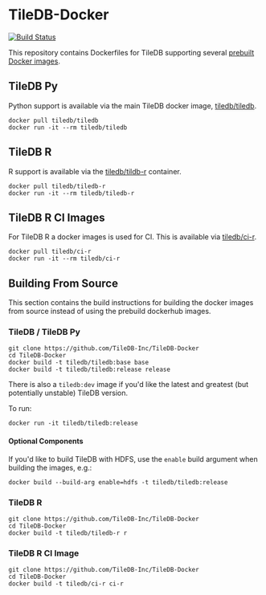 # TileDB-Docker

[![Build Status](https://travis-ci.org/TileDB-Inc/TileDB-Docker.svg?branch=master)](https://travis-ci.org/TileDB-Inc/TileDB-Docker)


This repository contains Dockerfiles for TileDB supporting several
[prebuilt Docker images](https://hub.docker.com/r/tiledb/).

## TileDB Py

Python support is available via the main TileDB docker
image, [tiledb/tiledb](https://hub.docker.com/r/tiledb/tiledb).

```
docker pull tiledb/tiledb
docker run -it --rm tiledb/tiledb
```

## TileDB R

R support is available via the
[tiledb/tildb-r](https://hub.docker.com/r/tiledb/tiledb-r) container.

```
docker pull tiledb/tiledb-r
docker run -it --rm tiledb/tiledb-r
```

## TileDB R CI Images

For TileDB R a docker images is used for CI. This is available via
[tiledb/ci-r](https://hub.docker.com/r/tiledb/ci-r).

```
docker pull tiledb/ci-r
docker run -it --rm tiledb/ci-r
```


## Building From Source

This section contains the build instructions for
building the docker images from source
instead of using the prebuild dockerhub images.

### TileDB / TileDB Py

```
git clone https://github.com/TileDB-Inc/TileDB-Docker
cd TileDB-Docker
docker build -t tiledb/tiledb:base base
docker build -t tiledb/tiledb:release release
```

There is also a `tiledb:dev` image if you'd like the latest and
greatest (but potentially unstable) TileDB version.

To run:

    docker run -it tiledb/tiledb:release

#### Optional Components

If you'd like to build TileDB with HDFS, use the `enable` build argument
when building the images, e.g.:

    docker build --build-arg enable=hdfs -t tiledb/tiledb:release

### TileDB R

```
git clone https://github.com/TileDB-Inc/TileDB-Docker
cd TileDB-Docker
docker build -t tiledb/tiledb-r r
```

### TileDB R CI Image

```
git clone https://github.com/TileDB-Inc/TileDB-Docker
cd TileDB-Docker
docker build -t tiledb/ci-r ci-r
```

